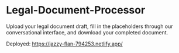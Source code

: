 # Legal-Document-Processor
Upload your legal document draft, fill in the placeholders through our conversational interface, and download your completed document.

Deployed: https://jazzy-flan-794253.netlify.app/
